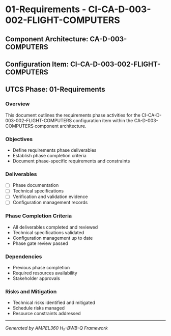 # 01-Requirements - CI-CA-D-003-002-FLIGHT-COMPUTERS

## Component Architecture: CA-D-003-COMPUTERS
## Configuration Item: CI-CA-D-003-002-FLIGHT-COMPUTERS
## UTCS Phase: 01-Requirements

### Overview
This document outlines the requirements phase activities for the CI-CA-D-003-002-FLIGHT-COMPUTERS configuration item within the CA-D-003-COMPUTERS component architecture.

### Objectives
- Define requirements phase deliverables
- Establish phase completion criteria
- Document phase-specific requirements and constraints

### Deliverables
- [ ] Phase documentation
- [ ] Technical specifications
- [ ] Verification and validation evidence
- [ ] Configuration management records

### Phase Completion Criteria
- All deliverables completed and reviewed
- Technical specifications validated
- Configuration management up to date
- Phase gate review passed

### Dependencies
- Previous phase completion
- Required resources availability
- Stakeholder approvals

### Risks and Mitigation
- Technical risks identified and mitigated
- Schedule risks managed
- Resource constraints addressed

---
*Generated by AMPEL360 H₂-BWB-Q Framework*
